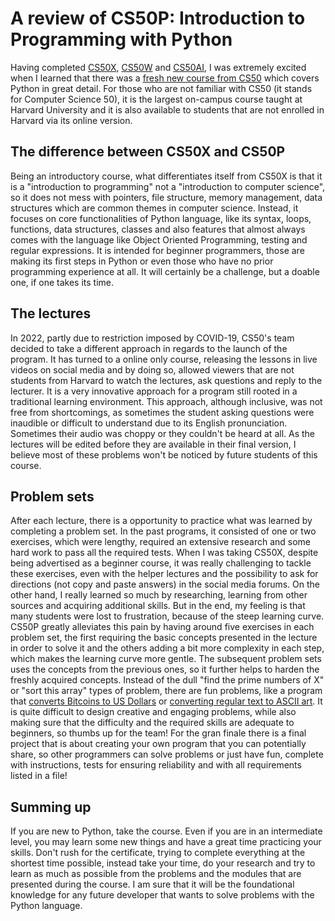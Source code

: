 # A review of CS50P: Introduction to Programming with Python

Having completed [CS50X](https://www.edx.org/course/introduction-computer-science-harvardx-cs50x), [CS50W](https://www.edx.org/course/cs50s-web-programming-with-python-and-javascript) and [CS50AI](https://www.edx.org/course/cs50s-introduction-to-artificial-intelligence-with-python), I was extremely excited when I learned that there was a [fresh new course from CS50](https://www.edx.org/course/cs50s-introduction-to-programming-with-python) which covers Python in great detail. For those who are not familiar with CS50 (it stands for Computer Science 50), it is the largest on-campus course taught at Harvard University and it is also available to students that are not enrolled in Harvard via its online version.

## The difference between CS50X and CS50P
Being an introductory course, what differentiates itself from CS50X is that it is a "introduction to programming" not a "introduction to computer science", so it does not mess with pointers, file structure, memory management, data structures which are common themes in computer science. Instead, it focuses on core functionalities of Python language, like its syntax, loops, functions, data structures, classes and also features that almost always comes with the language like Object Oriented Programming, testing and regular expressions.
It is intended for beginner programmers, those are making its first steps in Python or even those who have no prior programming experience at all. It will certainly be a challenge, but a doable one, if one takes its time.

## The lectures
In 2022, partly due to restriction imposed by COVID-19, CS50's team decided to take a different approach in regards to the launch of the program. It has turned to a online only course, releasing the lessons in live videos on social media and by doing so, allowed viewers that are not students from Harvard to watch the lectures, ask questions and reply to the lecturer. It is a very innovative approach for a program still rooted in a traditional learning environment.
This approach, although inclusive, was not free from shortcomings, as sometimes the student asking questions were inaudible or difficult to understand due to its English pronunciation. Sometimes their audio was choppy or they couldn't be heard at all. As the lectures will be edited before they are available in their final version, I believe most of these problems won't be noticed by future students of this course.

## Problem sets
After each lecture, there is a opportunity to practice what was learned by completing a problem set. In the past programs, it consisted of one or two exercises, which were lengthy, required an extensive research and some hard work to pass all the required tests. When I was taking CS50X, despite being advertised as a beginner course, it was really challenging to tackle these exercises, even with the helper lectures and the possibility to ask for directions (not copy and paste answers) in the social media forums. On the other hand, I really learned so much by researching, learning from other sources and acquiring additional skills. But in the end, my feeling is that many students were lost to frustration, because of the steep learning curve.
CS50P greatly alleviates this pain by having around five exercises in each problem set, the first requiring the basic concepts presented in the lecture in order to solve it and the others adding a bit more complexity in each step, which makes the learning curve more gentle. The subsequent problem sets uses the concepts from the previous ones, so it further helps to harden the freshly acquired concepts.
Instead of the dull "find the prime numbers of X" or "sort this array" types of problem, there are fun problems, like a program that [converts Bitcoins to US Dollars](https://cs50.harvard.edu/python/2022/psets/4/bitcoin/) or [converting regular text to ASCII art](https://cs50.harvard.edu/python/2022/psets/4/figlet/). It is quite difficult to design creative and engaging problems, while also making sure that the difficulty and the required skills are adequate to beginners, so thumbs up for the team!
For the gran finale there is a final project that is about creating your own program that you can potentially share, so other programmers can solve problems or just have fun, complete with instructions, tests for ensuring reliability and with all requirements listed in a file!  

## Summing up
If you are new to Python, take the course. Even if you are in an intermediate level, you may learn some new things and have a great time practicing your skills. Don't rush for the certificate, trying to complete everything at the shortest time possible, instead take your time, do your research and try to learn as much as possible from the problems and the modules that are presented during the course. I am sure that it will be the foundational knowledge for any future developer that wants to solve problems with the Python language.